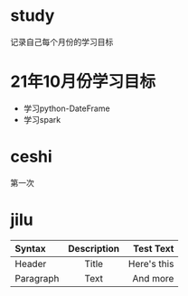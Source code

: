 # study
记录自己每个月份的学习目标
# 21年10月份学习目标
- 学习python-DateFrame
- 学习spark
# ceshi
第一次
# jilu

| Syntax      | Description | Test Text     |
| :---        |    :----:   |          ---: |
| Header      | Title       | Here's this   |
| Paragraph   | Text        | And more      |.
